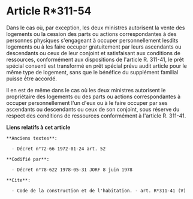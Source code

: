 # Article R*311-54

Dans le cas où, par exception, les deux ministres autorisent la vente des logements ou la cession des parts ou actions
correspondantes à des personnes physiques s'engageant à occuper personnellement lesdits logements ou à les faire occuper
gratuitement par leurs ascendants ou descendants ou ceux de leur conjoint et satisfaisant aux conditions de ressources,
conformément aux dispositions de l'article R. 311-41, le prêt spécial consenti est transformé en prêt spécial prévu audit
article pour le même type de logement, sans que le bénéfice du supplément familial puisse être accordé. 

Il en est de même dans le cas où les deux ministres autorisent le propriétaire des logements ou des parts ou actions
correspondantes à occuper personnellement l'un d'eux ou à le faire occuper par ses ascendants ou descendants ou ceux de son
conjoint, sous réserve du respect des conditions de ressources conformément à l'article R. 311-41.

**Liens relatifs à cet article**

	**Anciens textes**:

	  - Décret n°72-66 1972-01-24 art. 52

	**Codifié par**:

	  - Décret n°78-622 1978-05-31 JORF 8 juin 1978

	**Cite**:

	  - Code de la construction et de l'habitation. - art. R*311-41 (V)
